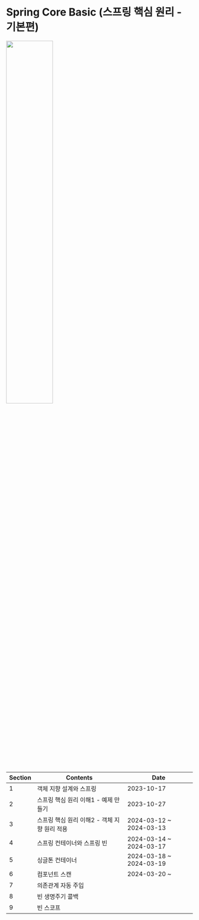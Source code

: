 # Spring Core Basic (스프링 핵심 원리 - 기본편)

<img width="50%" src="https://cdn.inflearn.com/public/courses/325969/cover/2868c757-5886-4508-a140-7cb68a83dfd8/325969-eng.png">

| Section | Contents | Date |
| --- | --- | --- |
| 1 | 객체 지향 설계와 스프링 | 2023-10-17 |
| 2 | 스프링 핵심 원리 이해1 - 예제 만들기 | 2023-10-27 |
| 3 | 스프링 핵심 원리 이해2 - 객체 지향 원리 적용 | 2024-03-12 ~ 2024-03-13 |
| 4 | 스프링 컨테이너와 스프링 빈 | 2024-03-14 ~ 2024-03-17 |
| 5 | 싱글톤 컨테이너 | 2024-03-18 ~ 2024-03-19 |
| 6 | 컴포넌트 스캔 | 2024-03-20 ~ |
| 7 | 의존관계 자동 주입 | |
| 8 | 빈 생명주기 콜백 | |
| 9 | 빈 스코프 | |
